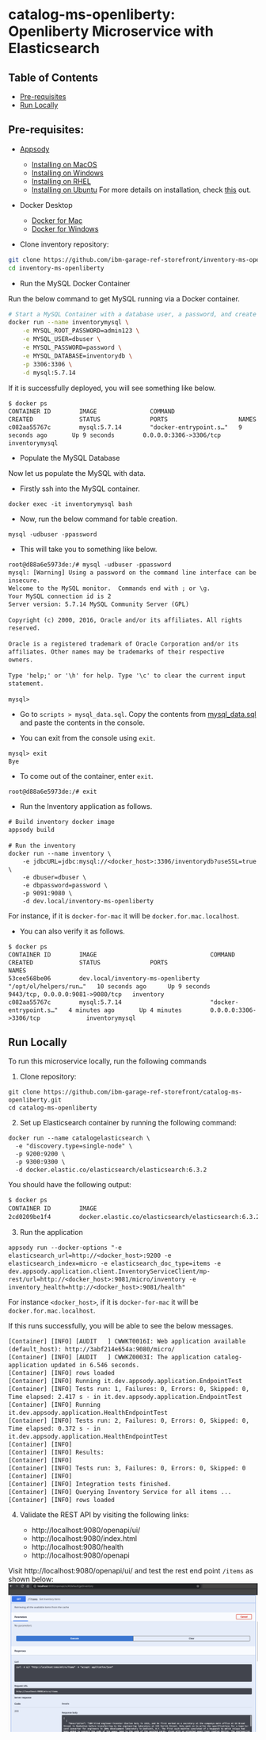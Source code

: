 # catalog-ms-openliberty: Openliberty Microservice with Elasticsearch

## Table of Contents

* [Pre-requisites](#pre-requisites)
* [Run Locally](#run-locally)

## Pre-requisites:
* [Appsody](https://appsody.dev/)
    + [Installing on MacOS](https://appsody.dev/docs/installing/macos)
    + [Installing on Windows](https://appsody.dev/docs/installing/windows)
    + [Installing on RHEL](https://appsody.dev/docs/installing/rhel)
    + [Installing on Ubuntu](https://appsody.dev/docs/installing/ubuntu)
For more details on installation, check [this](https://appsody.dev/docs/installing/installing-appsody/) out.

* Docker Desktop
    + [Docker for Mac](https://docs.docker.com/docker-for-mac/)
    + [Docker for Windows](https://docs.docker.com/docker-for-windows/)

* Clone inventory repository:

```bash
git clone https://github.com/ibm-garage-ref-storefront/inventory-ms-openliberty.git
cd inventory-ms-openliberty
```

* Run the MySQL Docker Container

Run the below command to get MySQL running via a Docker container.

```bash
# Start a MySQL Container with a database user, a password, and create a new database
docker run --name inventorymysql \
    -e MYSQL_ROOT_PASSWORD=admin123 \
    -e MYSQL_USER=dbuser \
    -e MYSQL_PASSWORD=password \
    -e MYSQL_DATABASE=inventorydb \
    -p 3306:3306 \
    -d mysql:5.7.14
```

If it is successfully deployed, you will see something like below.

```
$ docker ps
CONTAINER ID        IMAGE               COMMAND                  CREATED             STATUS              PORTS                    NAMES
c082aa55767c        mysql:5.7.14        "docker-entrypoint.s…"   9 seconds ago       Up 9 seconds        0.0.0.0:3306->3306/tcp   inventorymysql
```

* Populate the MySQL Database

Now let us populate the MySQL with data.

- Firstly ssh into the MySQL container.

```
docker exec -it inventorymysql bash
```

* Now, run the below command for table creation.

```
mysql -udbuser -ppassword
```

* This will take you to something like below.

```
root@d88a6e5973de:/# mysql -udbuser -ppassword
mysql: [Warning] Using a password on the command line interface can be insecure.
Welcome to the MySQL monitor.  Commands end with ; or \g.
Your MySQL connection id is 2
Server version: 5.7.14 MySQL Community Server (GPL)

Copyright (c) 2000, 2016, Oracle and/or its affiliates. All rights reserved.

Oracle is a registered trademark of Oracle Corporation and/or its
affiliates. Other names may be trademarks of their respective
owners.

Type 'help;' or '\h' for help. Type '\c' to clear the current input statement.

mysql>
```

* Go to `scripts > mysql_data.sql`. Copy the contents from [mysql_data.sql](https://github.com/ibm-garage-ref-storefront/inventory-ms-openliberty/blob/master/mysql/scripts/load-data.sql) and paste the contents in the console.

* You can exit from the console using `exit`.

```
mysql> exit
Bye
```

* To come out of the container, enter `exit`.

```
root@d88a6e5973de:/# exit
```

* Run the Inventory application as follows.

```
# Build inventory docker image
appsody build

# Run the inventory
docker run --name inventory \
    -e jdbcURL=jdbc:mysql://<docker_host>:3306/inventorydb?useSSL=true \
    -e dbuser=dbuser \
    -e dbpassword=password \
    -p 9091:9080 \
    -d dev.local/inventory-ms-openliberty
```

For instance, if it is `docker-for-mac` it will be `docker.for.mac.localhost`.

* You can also verify it as follows.

```
$ docker ps
CONTAINER ID        IMAGE                                COMMAND                  CREATED             STATUS              PORTS                              NAMES
53cee568be06        dev.local/inventory-ms-openliberty   "/opt/ol/helpers/run…"   10 seconds ago      Up 9 seconds        9443/tcp, 0.0.0.0:9081->9080/tcp   inventory
c082aa55767c        mysql:5.7.14                         "docker-entrypoint.s…"   4 minutes ago       Up 4 minutes        0.0.0.0:3306->3306/tcp             inventorymysql
```

## Run Locally

To run this microservice locally, run the following commands

1. Clone repository:

```
git clone https://github.com/ibm-garage-ref-storefront/catalog-ms-openliberty.git
cd catalog-ms-openliberty
```

2. Set up Elasticsearch container by running the following command:

```
docker run --name catalogelasticsearch \
  -e "discovery.type=single-node" \
  -p 9200:9200 \
  -p 9300:9300 \
  -d docker.elastic.co/elasticsearch/elasticsearch:6.3.2
```

You should have the following output:
```bash
$ docker ps
CONTAINER ID        IMAGE                                                 COMMAND                  CREATED              STATUS              PORTS                                            NAMES
2cd0209be1f4        docker.elastic.co/elasticsearch/elasticsearch:6.3.2   "/usr/local/bin/dock…"   7 seconds ago        Up 6 seconds        0.0.0.0:9200->9200/tcp, 0.0.0.0:9300->9300/tcp   catalogelasticsearch
```

3. Run the application

```
appsody run --docker-options "-e elasticsearch_url=http://<docker_host>:9200 -e elasticsearch_index=micro -e elasticsearch_doc_type=items -e dev.appsody.application.client.InventoryServiceClient/mp-rest/url=http://<docker_host>:9081/micro/inventory -e inventory_health=http://<docker_host>:9081/health"
```

For instance `<docker_host>`, if it is `docker-for-mac` it will be `docker.for.mac.localhost`.

If this runs successfully, you will be able to see the below messages.

```
[Container] [INFO] [AUDIT   ] CWWKT0016I: Web application available (default_host): http://3abf214e654a:9080/micro/
[Container] [INFO] [AUDIT   ] CWWKZ0003I: The application catalog-application updated in 6.546 seconds.
[Container] [INFO] rows loaded
[Container] [INFO] Running it.dev.appsody.application.EndpointTest
[Container] [INFO] Tests run: 1, Failures: 0, Errors: 0, Skipped: 0, Time elapsed: 2.417 s - in it.dev.appsody.application.EndpointTest
[Container] [INFO] Running it.dev.appsody.application.HealthEndpointTest
[Container] [INFO] Tests run: 2, Failures: 0, Errors: 0, Skipped: 0, Time elapsed: 0.372 s - in it.dev.appsody.application.HealthEndpointTest
[Container] [INFO]
[Container] [INFO] Results:
[Container] [INFO]
[Container] [INFO] Tests run: 3, Failures: 0, Errors: 0, Skipped: 0
[Container] [INFO]
[Container] [INFO] Integration tests finished.
[Container] [INFO] Querying Inventory Service for all items ...
[Container] [INFO] rows loaded
```

4. Validate the REST API by visiting the following links:

    - http://localhost:9080/openapi/ui/
    - http://localhost:9080/index.html
    - http://localhost:9080/health
    - http://localhost:9080/openapi

Visit http://localhost:9080/openapi/ui/ and test the rest end point `/items`
as shown below:
![](./images/openapi-ui.png)
